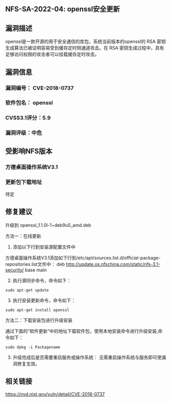 ## NFS-SA-2022-04: openssl安全更新

## 漏洞描述

openssl是一款开源的用于安全通信的库包，系统当前版本的openssl的 RSA 密钥生成算法已被证明容易受到缓存定时侧通道攻击。在 RSA 密钥生成过程中，具有足够访问权限的攻击者可以挂载缓存定时攻击。

## 漏洞信息

###    漏洞编号： CVE-2018-0737

###    软件包名： openssl

###    CVSS3.1评分：5.9

###    漏洞评级：中危

## 受影响NFS版本

###    方德桌面操作系统V3.1   

### 更新包下载地址

待定

## 修复建议

升级到 openssl_1.1.0l-1~deb9u5_amd.deb

方法一：在线更新

1. 添加以下行到安装源配置文件中

方德桌面操作系统V3.1添加如下行到/etc/apt/sources.list.d/official-package-repositories.list文件中：
deb http://update.os.nfschina.com/static/nfs-3.1-security/ base main



2. 执行源同步命令，命令如下：

```
sudo apt-get update
```

3. 执行安装更新命令，命令如下：

```
sudo apt-get install openssl
```

方法二：下载安装包进行升级安装

通过下面的“软件更新”中的地址下载软件包，使用本地安装命令进行升级安装,命令如下：

```
sudo dpkg -i Packagename
```

3. 升级完成后是否需要重启服务或操作系统：
   无需重启操作系统与服务即可使漏洞修复生效。

## 相关链接

https://nvd.nist.gov/vuln/detail/CVE-2018-0737
